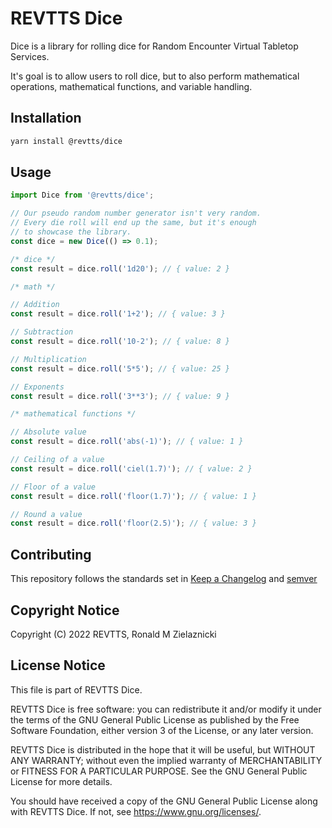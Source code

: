 # REVTTS Dice

Dice is a library for rolling dice for Random Encounter Virtual Tabletop Services.

It's goal is to allow users to roll dice, but to also perform mathematical operations,
mathematical functions, and variable handling.

## Installation

```bash
yarn install @revtts/dice
```

## Usage

```javascript
import Dice from '@revtts/dice';

// Our pseudo random number generator isn't very random.
// Every die roll will end up the same, but it's enough
// to showcase the library.
const dice = new Dice(() => 0.1);

/* dice */
const result = dice.roll('1d20'); // { value: 2 }

/* math */

// Addition
const result = dice.roll('1+2'); // { value: 3 }

// Subtraction
const result = dice.roll('10-2'); // { value: 8 }

// Multiplication
const result = dice.roll('5*5'); // { value: 25 }

// Exponents
const result = dice.roll('3**3'); // { value: 9 }

/* mathematical functions */

// Absolute value
const result = dice.roll('abs(-1)'); // { value: 1 }

// Ceiling of a value
const result = dice.roll('ciel(1.7)'); // { value: 2 }

// Floor of a value
const result = dice.roll('floor(1.7)'); // { value: 1 }

// Round a value
const result = dice.roll('floor(2.5)'); // { value: 3 }

```

## Contributing
This repository follows the standards set in [Keep a Changelog](https://keepachangelog.com/en/1.0.0/) and [semver](https://semver.org/)

## Copyright Notice

Copyright (C) 2022 REVTTS, Ronald M Zielaznicki

## License Notice
This file is part of REVTTS Dice.

REVTTS Dice is free software: you can redistribute it and/or modify it under the terms of
the GNU General Public License as published by the Free Software Foundation, either
version 3 of the License, or any later version.

REVTTS Dice is distributed in the hope that it will be useful, but WITHOUT ANY WARRANTY;
without even the implied warranty of MERCHANTABILITY or FITNESS FOR A PARTICULAR
PURPOSE. See the GNU General Public License for more details.

You should have received a copy of the GNU General Public License along with REVTTS Dice.
If not, see <https://www.gnu.org/licenses/>. 
